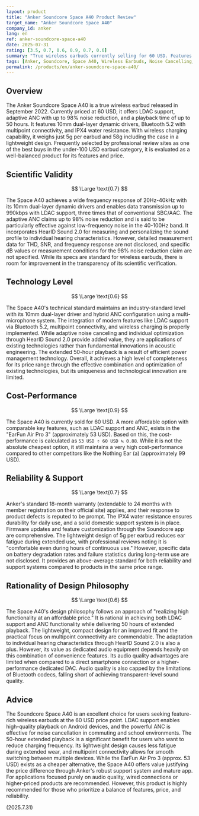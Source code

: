 ```yaml
---
layout: product
title: "Anker Soundcore Space A40 Product Review"
target_name: "Anker Soundcore Space A40"
company_id: anker
lang: en
ref: anker-soundcore-space-a40
date: 2025-07-31
rating: [3.5, 0.7, 0.6, 0.9, 0.7, 0.6]
summary: "True wireless earbuds currently selling for 60 USD. Features LDAC support, up to 50-hour playback, and high-performance ANC, earning high praise for its excellent balance of features, price, and reliability."
tags: [Anker, Soundcore, Space A40, Wireless Earbuds, Noise Cancelling, LDAC, ANC]
permalink: /products/en/anker-soundcore-space-a40/
---
```


## Overview

The Anker Soundcore Space A40 is a true wireless earbud released in September 2022. Currently priced at 60 USD, it offers LDAC support, adaptive ANC with up to 98% noise reduction, and a playback time of up to 50 hours. It features 10mm dual-layer dynamic drivers, Bluetooth 5.2 with multipoint connectivity, and IPX4 water resistance. With wireless charging capability, it weighs just 5g per earbud and 58g including the case in a lightweight design. Frequently selected by professional review sites as one of the best buys in the under-100 USD earbud category, it is evaluated as a well-balanced product for its features and price.

## Scientific Validity

$$ \Large \text{0.7} $$

The Space A40 achieves a wide frequency response of 20Hz-40kHz with its 10mm dual-layer dynamic drivers and enables data transmission up to 990kbps with LDAC support, three times that of conventional SBC/AAC. The adaptive ANC claims up to 98% noise reduction and is said to be particularly effective against low-frequency noise in the 40-100Hz band. It incorporates HearID Sound 2.0 for measuring and personalizing the sound profile to individual hearing characteristics. However, detailed measurement data for THD, SNR, and frequency response are not disclosed, and specific dB values or measurement conditions for the 98% noise reduction claim are not specified. While its specs are standard for wireless earbuds, there is room for improvement in the transparency of its scientific verification.

## Technology Level

$$ \Large \text{0.6} $$

The Space A40's technical standard maintains an industry-standard level with its 10mm dual-layer driver and hybrid ANC configuration using a multi-microphone system. The integration of modern features like LDAC support via Bluetooth 5.2, multipoint connectivity, and wireless charging is properly implemented. While adaptive noise canceling and individual optimization through HearID Sound 2.0 provide added value, they are applications of existing technologies rather than fundamental innovations in acoustic engineering. The extended 50-hour playback is a result of efficient power management technology. Overall, it achieves a high level of completeness for its price range through the effective combination and optimization of existing technologies, but its uniqueness and technological innovation are limited.

## Cost-Performance

$$ \Large \text{0.9} $$

The Space A40 is currently sold for 60 USD. A more affordable option with comparable key features, such as LDAC support and ANC, exists in the "EarFun Air Pro 3" (approximately 53 USD). Based on this, the cost-performance is calculated as `53 USD ÷ 60 USD ≒ 0.88`. While it is not the absolute cheapest option, it still maintains a very high cost-performance compared to other competitors like the Nothing Ear (a) (approximately 99 USD).

## Reliability & Support

$$ \Large \text{0.7} $$

Anker's standard 18-month warranty (extendable to 24 months with member registration on their official site) applies, and their response to product defects is reputed to be prompt. The IPX4 water resistance ensures durability for daily use, and a solid domestic support system is in place. Firmware updates and feature customization through the Soundcore app are comprehensive. The lightweight design of 5g per earbud reduces ear fatigue during extended use, with professional reviews noting it is "comfortable even during hours of continuous use." However, specific data on battery degradation rates and failure statistics during long-term use are not disclosed. It provides an above-average standard for both reliability and support systems compared to products in the same price range.

## Rationality of Design Philosophy

$$ \Large \text{0.6} $$

The Space A40's design philosophy follows an approach of "realizing high functionality at an affordable price." It is rational in achieving both LDAC support and ANC functionality while delivering 50 hours of extended playback. The lightweight, compact design for an improved fit and the practical focus on multipoint connectivity are commendable. The adaptation to individual hearing characteristics through HearID Sound 2.0 is also a plus. However, its value as dedicated audio equipment depends heavily on this combination of convenience features. Its audio quality advantages are limited when compared to a direct smartphone connection or a higher-performance dedicated DAC. Audio quality is also capped by the limitations of Bluetooth codecs, falling short of achieving transparent-level sound quality.

## Advice

The Soundcore Space A40 is an excellent choice for users seeking feature-rich wireless earbuds at the 60 USD price point. LDAC support enables high-quality playback on Android devices, and the powerful ANC is effective for noise cancellation in commuting and school environments. The 50-hour extended playback is a significant benefit for users who want to reduce charging frequency. Its lightweight design causes less fatigue during extended wear, and multipoint connectivity allows for smooth switching between multiple devices. While the EarFun Air Pro 3 (approx. 53 USD) exists as a cheaper alternative, the Space A40 offers value justifying the price difference through Anker's robust support system and mature app. For applications focused purely on audio quality, wired connections or higher-priced products are recommended. However, this product is highly recommended for those who prioritize a balance of features, price, and reliability.

(2025.7.31)
